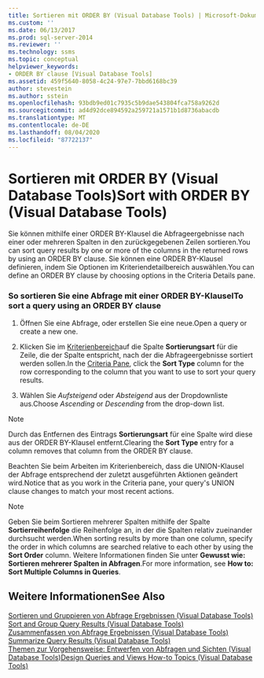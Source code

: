 ```yaml
---
title: Sortieren mit ORDER BY (Visual Database Tools) | Microsoft-Dokumentation
ms.custom: ''
ms.date: 06/13/2017
ms.prod: sql-server-2014
ms.reviewer: ''
ms.technology: ssms
ms.topic: conceptual
helpviewer_keywords:
- ORDER BY clause [Visual Database Tools]
ms.assetid: 459f5640-8058-4c24-97e7-7bbd6168bc39
author: stevestein
ms.author: sstein
ms.openlocfilehash: 93bdb9ed01c7935c5b9dae543804fca758a9262d
ms.sourcegitcommit: ad4d92dce894592a259721a1571b1d8736abacdb
ms.translationtype: MT
ms.contentlocale: de-DE
ms.lasthandoff: 08/04/2020
ms.locfileid: "87722137"
---
```

# <a name="sort-with-order-by-visual-database-tools"></a><span data-ttu-id="4c593-102">Sortieren mit ORDER BY (Visual Database Tools)</span><span class="sxs-lookup"><span data-stu-id="4c593-102">Sort with ORDER BY (Visual Database Tools)</span></span>
  <span data-ttu-id="4c593-103">Sie können mithilfe einer ORDER BY-Klausel die Abfrageergebnisse nach einer oder mehreren Spalten in den zurückgegebenen Zeilen sortieren.</span><span class="sxs-lookup"><span data-stu-id="4c593-103">You can sort query results by one or more of the columns in the returned rows by using an ORDER BY clause.</span></span> <span data-ttu-id="4c593-104">Sie können eine ORDER BY-Klausel definieren, indem Sie Optionen im Kriteriendetailbereich auswählen.</span><span class="sxs-lookup"><span data-stu-id="4c593-104">You can define an ORDER BY clause by choosing options in the Criteria Details pane.</span></span>  
  
### <a name="to-sort-a-query-using-an-order-by-clause"></a><span data-ttu-id="4c593-105">So sortieren Sie eine Abfrage mit einer ORDER BY-Klausel</span><span class="sxs-lookup"><span data-stu-id="4c593-105">To sort a query using an ORDER BY clause</span></span>  
  
1.  <span data-ttu-id="4c593-106">Öffnen Sie eine Abfrage, oder erstellen Sie eine neue.</span><span class="sxs-lookup"><span data-stu-id="4c593-106">Open a query or create a new one.</span></span>  
  
2.  <span data-ttu-id="4c593-107">Klicken Sie im [Kriterienbereich](visual-database-tools.md)auf die Spalte **Sortierungsart** für die Zeile, die der Spalte entspricht, nach der die Abfrageergebnisse sortiert werden sollen.</span><span class="sxs-lookup"><span data-stu-id="4c593-107">In the [Criteria Pane](visual-database-tools.md), click the **Sort Type** column for the row corresponding to the column that you want to use to sort your query results.</span></span>  
  
3.  <span data-ttu-id="4c593-108">Wählen Sie *Aufsteigend* oder *Absteigend* aus der Dropdownliste aus.</span><span class="sxs-lookup"><span data-stu-id="4c593-108">Choose *Ascending* or *Descending* from the drop-down list.</span></span>  
  
> [!NOTE]  
>  <span data-ttu-id="4c593-109">Durch das Entfernen des Eintrags **Sortierungsart** für eine Spalte wird diese aus der ORDER BY-Klausel entfernt.</span><span class="sxs-lookup"><span data-stu-id="4c593-109">Clearing the **Sort Type** entry for a column removes that column from the ORDER BY clause.</span></span>  
  
 <span data-ttu-id="4c593-110">Beachten Sie beim Arbeiten im Kriterienbereich, dass die UNION-Klausel der Abfrage entsprechend der zuletzt ausgeführten Aktionen geändert wird.</span><span class="sxs-lookup"><span data-stu-id="4c593-110">Notice that as you work in the Criteria pane, your query's UNION clause changes to match your most recent actions.</span></span>  
  
> [!NOTE]  
>  <span data-ttu-id="4c593-111">Geben Sie beim Sortieren mehrerer Spalten mithilfe der Spalte **Sortierreihenfolge** die Reihenfolge an, in der die Spalten relativ zueinander durchsucht werden.</span><span class="sxs-lookup"><span data-stu-id="4c593-111">When sorting results by more than one column, specify the order in which columns are searched relative to each other by using the **Sort Order** column.</span></span> <span data-ttu-id="4c593-112">Weitere Informationen finden Sie unter **Gewusst wie: Sortieren mehrerer Spalten in Abfragen**.</span><span class="sxs-lookup"><span data-stu-id="4c593-112">For more information, see **How to: Sort Multiple Columns in Queries**.</span></span>  
  
## <a name="see-also"></a><span data-ttu-id="4c593-113">Weitere Informationen</span><span class="sxs-lookup"><span data-stu-id="4c593-113">See Also</span></span>  
 <span data-ttu-id="4c593-114">[Sortieren und Gruppieren von Abfrage Ergebnissen &#40;Visual Database Tools&#41;](sort-and-group-query-results-visual-database-tools.md) </span><span class="sxs-lookup"><span data-stu-id="4c593-114">[Sort and Group Query Results &#40;Visual Database Tools&#41;](sort-and-group-query-results-visual-database-tools.md) </span></span>  
 <span data-ttu-id="4c593-115">[Zusammenfassen von Abfrage Ergebnissen &#40;Visual Database Tools&#41;](summarize-query-results-visual-database-tools.md) </span><span class="sxs-lookup"><span data-stu-id="4c593-115">[Summarize Query Results &#40;Visual Database Tools&#41;](summarize-query-results-visual-database-tools.md) </span></span>  
 [<span data-ttu-id="4c593-116">Themen zur Vorgehensweise: Entwerfen von Abfragen und Sichten &#40;Visual Database Tools&#41;</span><span class="sxs-lookup"><span data-stu-id="4c593-116">Design Queries and Views How-to Topics &#40;Visual Database Tools&#41;</span></span>](design-queries-and-views-how-to-topics-visual-database-tools.md)  
  
  
